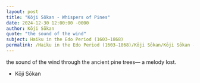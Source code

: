 ```yaml
---
layout: post
title: "Kōji Sōkan - Whispers of Pines"
date: 2024-12-30 12:00:00 -0000
author: Kōji Sōkan
quote: "the sound of the wind"
subject: Haiku in the Edo Period (1603–1868)
permalink: /Haiku in the Edo Period (1603–1868)/Kōji Sōkan/Kōji Sōkan - Whispers of Pines
---
```


the sound of the wind
through the ancient pine trees—
a melody lost.

- Kōji Sōkan
